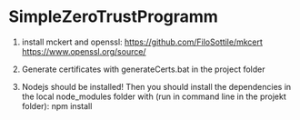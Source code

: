 # SimpleZeroTrustProgramm

1. install mckert and openssl:
https://github.com/FiloSottile/mkcert
https://www.openssl.org/source/

2. Generate certificates with generateCerts.bat in the project folder

3. Nodejs should be installed! Then you should install the dependencies 
in the local node_modules folder with (run in command line in the projekt folder):
npm install

